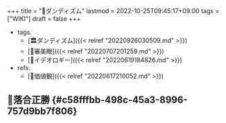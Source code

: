 +++
title = "📝ダンディズム"
lastmod = 2022-10-25T09:45:17+09:00
tags = ["WIKI"]
draft = false
+++

-   tags.
    -   [🏛ダンディズム]({{< relref "20220926030509.md" >}})
    -   [🔖審美眼]({{< relref "20220707201259.md" >}})
    -   [🔖イデオロギー]({{< relref "20220619184826.md" >}})
-   refs.
    -   [📝価値観]({{< relref "20220617210052.md" >}})


## 👴落合正勝 {#c58fffbb-498c-45a3-8996-757d9bb7f806}
